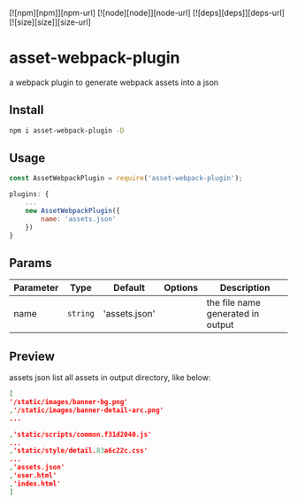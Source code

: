 [![npm][npm]][npm-url]
[![node][node]][node-url]
[![deps][deps]][deps-url]
[![size][size]][size-url]

# asset-webpack-plugin
a webpack plugin to generate webpack assets into a json

## Install

```bash
npm i asset-webpack-plugin -D
```

## Usage

```javascript
const AssetWebpackPlugin = require('asset-webpack-plugin');

plugins: {
    ...
    new AssetWebpackPlugin({
        name: 'assets.json'
    })
}
```

## Params

Parameter | Type | Default | Options | Description
--------- | ---- | ------| ----- |---------------
name | `string` | 'assets.json' |  | the file name generated in output

## Preview

assets json list all assets in output directory, like below:

```json
[
'/static/images/banner-bg.png'
,'/static/images/banner-detail-arc.png'
...

,'static/scripts/common.f31d2040.js'
...
,'static/style/detail.83a6c22c.css'
...
,'assets.json'
,'user.html'
,'index.html'
]
```

